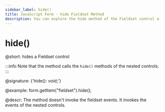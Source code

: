 ```yaml
---
sidebar_label: hide()
title: JavaScript Form - hide Fieldset Method 
description: You can explore the hide method of the Fieldset control of Form in the documentation of the DHTMLX JavaScript UI library. Browse developer guides and API reference, try out code examples and live demos, and download a free 30-day evaluation version of DHTMLX Suite.
---
```


# hide()

@short: hides a Fieldset control

:::info
Note that the method calls the `hide()` methods of the nested controls.
:::

@signature: {'hide(): void;'}

@example:
form.getItem("fieldset").hide(); 

@descr:
The method doesn't invoke the fieldset events. It invokes the events of the nested controls.